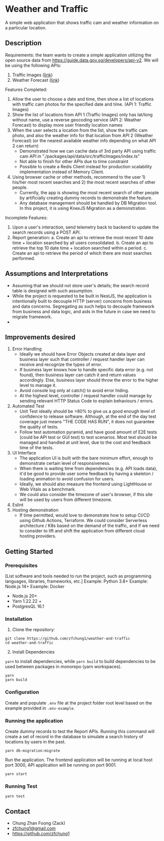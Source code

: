 # Weather and Traffic

A simple web application that shows traffic cam and weather information on a particular location.

## Description

Requirements: the team wants to create a simple application utilizing the open source data from
https://guide.data.gov.sg/developers/api-v2. We will be using the following APIs:

1. Traffic Images ([link]("https://beta.data.gov.sg/datasets/d_6cdb6b405b25aaaacbaf7689bcc6fae0/view"))
2. Weather
   Forecast ([link]("https://beta.data.gov.sg/collections/1456/datasets/d_91ffc58263cff535910c16a4166ccbc3/view"))

Features Completed:

1. Allow the user to choose a date and time, then show a list of locations with traffic cam photos for the specified
   date and time. (API 1: Traffic Images)
2. Show the list of locations from API 1 (Traffic Images) only has lat/long without name, use a reverse geocoding
   service (API 2: Weather Forecast) to display more user friendly location names
3. When the user selects a location from the list, show the traffic cam photo, and also the weather info for that
   location from API 2 (Weather Forecast) (or the nearest available weather info depending on what API 2 can return)
   * Demonstrated how we can cache data of 3rd party API using traffic cam API in "./packages/api/data/src/trafficImages/index.ts"
   * Not able to finish for other APIs due to time constraint
   * Possible to create a Redis Client instead for production scalability implementation instead of Memory Client. 
4. Using browser cache or other methods, recommend to the user 1) his/her most recent searches and 2) the most recent
   searches of other people.
   * Currently, the app is showing the most recent search of other people by artificially creating dummy records to demonstrate the feature. 
   * Any database management should be handled by DB Migration tool. In this project, it is using KnexJS Migration as a demonstration.


Incomplete Features:
1. Upon a user's interaction, send telemetry back to backend to update the search records using a POST API. 
2. Report generation:
   a. Create an api to retrieve the most recent 10 date time + location searched by all
   users consolidated.
   b. Create an api to retrieve the top 10 date time + location searched within a period. c. Create an api to retrieve
   the period of which there are most searches performed.

## Assumptions and Interpretations
* Assuming that we should not store user's details; the search record table is designed with such assumption. 
* While the project is requested to be built in NestJS, the application is intentionally built to decouple HTTP (server) concerns from business and data concerns. Segregating as such helps to decouple framework from business and data logic, and aids in the future in case we need to migrate framework. 
* 

## Improvements desired
1. Error Handling
   * Ideally we should have Error Objects created at data layer and business layer such that controller / request handler layer can receive and recognize the types of error. 
   * If business layer knows how to handle specific data error (e.g. not found), then business layer can catch it and return values accordingly. Else, business layer should throw the error to the higher level to manage it.
   * Avoid console log only at catch() to avoid error hiding. 
   * At the highest level, controller / request handler could manage by sending relevant HTTP Status Code to explain behaviours / errors. 
2. Automated Test 
   * Unit Test ideally should be >80% to give us a good enough level of confidence to release software. Although, at the end of the day test coverage just means "THE CODE HAS RUN", it does not guarantee the quality of tests.
   * Follow test automation pyramid, and have good amount of E2E tests (could be API test or GUI test) to test scenarios. Most test should be managed and handled at unit level, due to the cost and feedback time of the tests.
3. UI Interface
   * The application UI is built with the bare minimum effort, enough to demonstrate certain level of responsiveness. 
   * When there is waiting time from dependencies (e.g. API loads data), it'd be good to provide user some feedback by having a skeleton / loading animation to avoid confusion for users. 
   * Ideally, we should also measure the frontend using LightHouse or Web Vitals as a benchmark. 
   * We could also consider the timezone of user's browser, if this site will be used by users from different timezone.
4. Eslint 
5. Hosting demonstration
   * If time permitted, would love to demonstrate how to setup CI/CD using Github Actions, Terraform. We could consider Serverless architecture / K8s based on the demand of the traffic, and if we need to consider to lift and shift the application from different cloud hosting providers. 


## Getting Started

### Prerequisites

[List software and tools needed to run the project, such as programming languages, libraries, frameworks, etc.]
Example: Python 3.8+
Example: Node.js 14+
Example: Docker

* Node.js 20+
* Yarn 1.22.22 +
* PostgresQL 16.1

### Installation

1. Clone the repository:

```shell
git clone https://github.com/zfchung1/weather-and-traffic
cd weather-and-traffic
``` 

2. Install Dependencies

`yarn` to install dependencies, while `yarn build` to build dependencies to be used between packages in monorepo (yarn
workspaces).

```shell
yarn
yarn build
```

### Configuration

Create and populate `.env` file at the project folder root level based on the example provided in `.env-example`. 

### Running the application

Create dummy records to test the Report APIs. Running this command will create a set of record in the database to
simulate a search history of locations by users in the past.

```shell
yarn db-migration:migrate
```

Run the application. The frontend application will be running at local host port 3000, API application will be running
on port 9001.

```shell
yarn start 
```

### Running Test

```shell
yarn test 
```

## Contact

* Chung Zhan Foong (Zack)
* zfchung1@gmail.com
* https://github.com/zfchung1